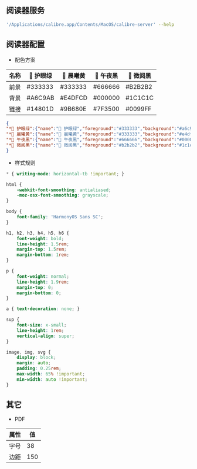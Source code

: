 ## 阅读器服务

```sh
'/Applications/calibre.app/Contents/MacOS/calibre-server' --help
```

## 阅读器配置

- 配色方案

| 名称 | 🌱 护眼绿 | 🌄 晨曦黄 | 🌃 午夜黑 | 📖 微阅黑 |
| --- | --- | --- | --- | --- |
| 前景 | #333333 | #333333 | #666666 | #B2B2B2 |
| 背景 | #A6C9AB | #E4DFCD | #000000 | #1C1C1C |
| 链接 | #14801D | #9B680E | #7F3500 | #0099FF |

```json
{
"*🌱 护眼绿":{"name":"🌱 护眼绿","foreground":"#333333","background":"#a6c9ab","link":"#14801d"},
"*🌄 晨曦黄":{"name":"🌄 晨曦黄","foreground":"#333333","background":"#e4dfcd","link":"#9b680e"},
"*🌃 午夜黑":{"name":"🌃 午夜黑","foreground":"#666666","background":"#000000","link":"#7f3500"},
"*📖 微阅黑":{"name":"📖 微阅黑","foreground":"#b2b2b2","background":"#1c1c1c","link":"#0099ff"}
}
```

- 样式规则

```css
* { writing-mode: horizontal-tb !important; }
```

```css
html {
    -webkit-font-smoothing: antialiased;
    -moz-osx-font-smoothing: grayscale;
}
```

```css
body {
    font-family: 'HarmonyOS Sans SC';
}

h1, h2, h3, h4, h5, h6 {
    font-weight: bold;
    line-height: 1.5rem;
    margin-top: 1.5rem;
    margin-bottom: 1rem;
}

p {
    font-weight: normal;
    line-height: 1.9rem;
    margin-top: 0;
    margin-bottom: 0;
}

a { text-decoration: none; }

sup {
    font-size: x-small;
    line-height: 1rem;
    vertical-align: super;
}
```

```css
image, img, svg {
    display: block;
    margin: auto;
    padding: 0.25rem;
    max-width: 65% !important;
    min-width: auto !important;
}
```

## 其它

- PDF

| 属性 | 值 |
| --- | --- |
| 字号 | 38 |
| 边距 | 150 |
